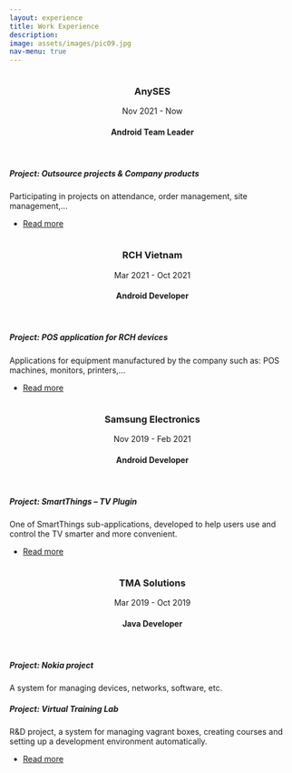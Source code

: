 ```yaml
---
layout: experience
title: Work Experience
description: 
image: assets/images/pic09.jpg
nav-menu: true
---
```


<section id="two" class="spotlights">
	<section>
		<a href="experience/anyses.html" class="image">
			<img src="{% link assets/images/pic_anyses.webp %}" alt="" data-position="center center" />
		</a>
		<div class="content">
			<div class="inner">
				<header class="major">
					<h3>AnySES</h3>Nov 2021 - Now
                    <h4>Android Team Leader</h4>
				</header>
                <h5>Project: Outsource projects & Company products</h5>
				<p>
                    Participating in projects on attendance, order management, site management,...
                </p>
				<ul class="actions">
					<li><a href="experience/anyses.html" class="button">Read more</a></li>
				</ul>
			</div>
		</div>
	</section>
	<section>
		<a href="experience/rch.html" class="image">
			<img src="{% link assets/images/pic_rch.jpeg %}" alt="" data-position="top center" />
		</a>
		<div class="content">
			<div class="inner">
				<header class="major">
					<h3>RCH Vietnam</h3>Mar 2021 - Oct 2021 
                    <h4>Android Developer</h4>
				</header>
                <h5>Project: POS application for RCH devices</h5>
				<p>
                    Applications for equipment manufactured by the company such as: POS machines, monitors, printers,...
                </p>
				<ul class="actions">
					<li><a href="experience/rch.html" class="button">Read more</a></li>
				</ul>
			</div>
		</div>
	</section>
	<section>
		<a href="experience/samsung.html" class="image">
			<img src="{% link assets/images/pic_samsung.jpeg %}" alt="" data-position="25% 25%" />
		</a>
		<div class="content">
			<div class="inner">
				<header class="major">
					<h3>Samsung Electronics</h3>Nov 2019 - Feb 2021
                    <h4>Android Developer</h4>
				</header>
                <h5>Project: SmartThings – TV Plugin</h5>
				<p>
                    One of SmartThings sub-applications, developed to help users use and control the TV smarter and more convenient.
                </p>
				<ul class="actions">
					<li><a href="experience/samsung.html" class="button">Read more</a></li>
				</ul>
			</div>
		</div>
	</section>
    <section>
		<a href="experience/tma.html" class="image">
			<img src="{% link assets/images/pic_tma.jpeg %}" alt="" data-position="25% 25%" />
		</a>
		<div class="content">
			<div class="inner">
				<header class="major">
					<h3>TMA Solutions</h3>Mar 2019 - Oct 2019 
                    <h4>Java Developer</h4>
				</header>
                <h5>Project: Nokia project</h5>
				<p>A system for managing devices, networks, software, etc.</p>
                <h5>Project: Virtual Training Lab</h5>
                <p>
                    R&D project, a system for managing vagrant boxes, creating courses and setting up a development environment automatically.
                </p>
				<ul class="actions">
					<li><a href="experience/tma.html" class="button">Read more</a></li>
				</ul>
			</div>
		</div>
	</section>
</section>